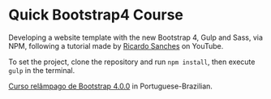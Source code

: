 # Quick Bootstrap4 Course
Developing a website template with the new Bootstrap 4, Gulp and Sass, via NPM, following a tutorial made by [Ricardo Sanches](https://www.youtube.com/channel/UCxsjItE8ek_KG21BClqBo7Q) on YouTube.

To set the project, clone the repository and run `npm install`, then execute `gulp` in the terminal.

[Curso relâmpago de Bootstrap 4.0.0](https://www.youtube.com/playlist?list=PLBbHLUbqqCrSwtM4HbVVMPZ-rR_rAHXXx) in Portuguese-Brazilian.
